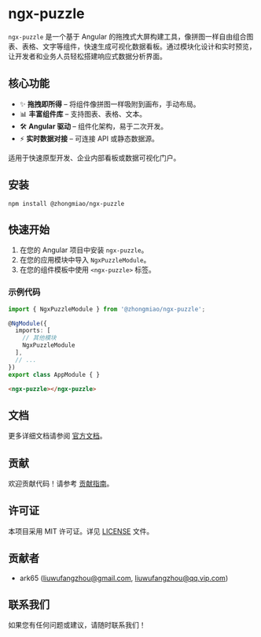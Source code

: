 # ngx-puzzle

`ngx-puzzle` 是一个基于 Angular 的拖拽式大屏构建工具，像拼图一样自由组合图表、表格、文字等组件，快速生成可视化数据看板。通过模块化设计和实时预览，让开发者和业务人员轻松搭建响应式数据分析界面。

## 核心功能
- ✨ **拖拽即所得** – 将组件像拼图一样吸附到画布，手动布局。
- 📊 **丰富组件库** – 支持图表、表格、文本。
- 🛠 **Angular 驱动** – 组件化架构，易于二次开发。
- ⚡ **实时数据对接** – 可连接 API 或静态数据源。

适用于快速原型开发、企业内部看板或数据可视化门户。

## 安装
```shell script
npm install @zhongmiao/ngx-puzzle
```


## 快速开始
1. 在您的 Angular 项目中安装 `ngx-puzzle`。
2. 在您的应用模块中导入 `NgxPuzzleModule`。
3. 在您的组件模板中使用 `<ngx-puzzle>` 标签。

### 示例代码
```typescript
import { NgxPuzzleModule } from '@zhongmiao/ngx-puzzle';

@NgModule({
  imports: [
    // 其他模块
    NgxPuzzleModule
  ],
  // ...
})
export class AppModule { }
```


```html
<ngx-puzzle></ngx-puzzle>
```


## 文档
更多详细文档请参阅 [官方文档](docs/zh-cn/guides/intro/index.md)。

## 贡献
欢迎贡献代码！请参考 [贡献指南](CONTRIBUTING.zh-CN.md)。

## 许可证
本项目采用 MIT 许可证。详见 [LICENSE](LICENSE) 文件。

## 贡献者
- ark65 (liuwufangzhou@gmail.com, liuwufangzhou@qq.vip.com)

## 联系我们
如果您有任何问题或建议，请随时联系我们！
